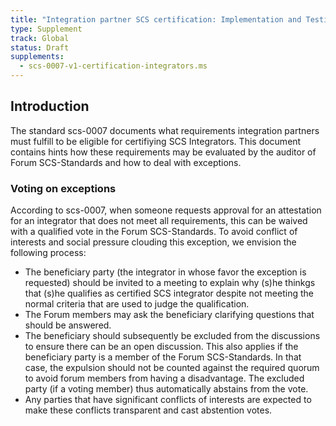 ```yaml
---
title: "Integration partner SCS certification: Implementation and Testing Notes"
type: Supplement
track: Global
status: Draft
supplements:
  - scs-0007-v1-certification-integrators.ms
---
```


## Introduction

The standard scs-0007 documents what requirements integration partners must
fulfill to be eligible for certifiying SCS Integrators.
This document contains hints how these requirements may be evaluated by the
auditor of Forum SCS-Standards and how to deal with exceptions.

### Voting on exceptions

According to scs-0007, when someone requests approval for an attestation for an
integrator that does not meet all requirements, this can be waived with a
qualified vote in the Forum SCS-Standards. To avoid conflict of interests and
social pressure clouding this exception, we envision the following process:

* The beneficiary party (the integrator in whose favor the exception is requested)
  should be invited to a meeting to explain why (s)he thinkgs that (s)he
  qualifies as certified SCS integrator despite not meeting the normal criteria
  that are used to judge the qualification.
* The Forum members may ask the beneficiary clarifying questions that should
  be answered.
* The beneficiary should subsequently be excluded from the discussions to ensure
  there can be an open discussion. This also applies if the beneficiary party
  is a member of the Forum SCS-Standards. In that case, the expulsion should not be
  counted against the required quorum to avoid forum members from having a disadvantage.
  The excluded party (if a voting member) thus automatically abstains from the vote.
* Any parties that have significant conflicts of interests are expected to make these
  conflicts transparent and cast abstention votes.

